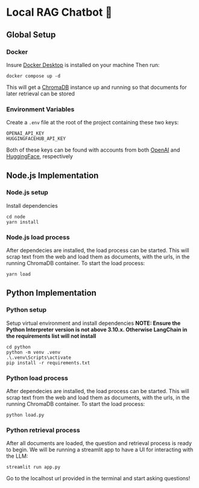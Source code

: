# Local RAG Chatbot 🤖

## Global Setup

### Docker

Insure [Docker Desktop](https://docs.docker.com/desktop/) is installed on your machine
Then run:

```
docker compose up -d
```

This will get a [ChromaDB](https://docs.trychroma.com) instance up and running so that documents for later retrieval can be stored

### Environment Variables

Create a `.env` file at the root of the project containing these two keys:

```
OPENAI_API_KEY
HUGGINGFACEHUB_API_KEY
```

Both of these keys can be found with accounts from both [OpenAI](https://platform.openai.com/api-keys) and [HuggingFace](https://huggingface.co/settings/tokens), respectively

## Node.js Implementation

### Node.js setup

Install dependencies

```
cd node
yarn install
```

### Node.js load process

After dependecies are installed, the load process can be started. This will scrap text from the web and load them as documents, with the urls, in the running ChromaDB container. To start the load process:

```
yarn load
```

## Python Implementation

### Python setup

Setup virtual environment and install dependencies
**NOTE: Ensure the Python Interpreter version is not above 3.10.x. Otherwise LangChain in the requirements list will not install**

```
cd python
python -m venv .venv
.\.venv\Scripts\activate
pip install -r requirements.txt
```

### Python load process

After dependecies are installed, the load process can be started. This will scrap text from the web and load them as documents, with the urls, in the running ChromaDB container. To start the load process:

```
python load.py
```

### Python retrieval process

After all documents are loaded, the question and retrieval process is ready to begin. We will be running a streamlit app to have a UI for interacting with the LLM:

```
streamlit run app.py
```

Go to the localhost url provided in the terminal and start asking questions!
